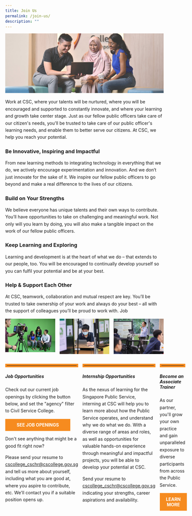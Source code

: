 ```yaml
---
title: Join Us
permalink: /join-us/
description: ""
---
```

<style>
.triple-column-div {
	display: grid;
  grid-template-columns: 1fr 1fr 1fr;
	grid-gap: 1em;
	}

hr {
	border: 5px solid #F68B1F;
	margin-top: 2em;
	}	
	
.Joinusdiv {
	grid-gap: 1em;
	
	}	

p {
	line-height: 1.6 !important;
	}

.button {
	display: block;
	background-color: #F68B1F;
	border: 1px solid #F68B1F;
	border-radius: 0%;
	color:white !important;
	text-decoration: none !important; 
	padding: 0.7em;
	text-align: center;
	width: 80%;
	font-weight: bold;
	}
.button:hover {
	background-color:#9F2943;
	
	}
	


</style>


<img src="/images/Landing%20Page/cover_option1.jpg">


<p>Work at CSC, where your talents will be nurtured, where you will be encouraged and supported to constantly innovate, and where your learning and growth take center stage. Just as our fellow public officers take care of our citizen's needs, you'll be trusted to take care of our public officer's learning needs, and enable them to better serve our citizens. At CSC, we help you reach your potential.</p>

<h3>Be Innovative, Inspiring and Impactful</h3>
<p>From new learning methods to integrating technology in everything that we do, we actively encourage
experimentation and innovation. And we don’t just innovate for the sake of it. We inspire our fellow
public officers to go beyond and make a real difference to the lives of our citizens.</p>

<h3>Build on Your Strengths</h3>
<p>We believe everyone has unique talents and their own ways to contribute. You’ll have opportunities to
take on challenging and meaningful work. Not only will you learn by doing, you will also make a tangible
impact on the work of our fellow public officers.</p>

<h3>Keep Learning and Exploring</h3>
<p>Learning and development is at the heart of what we do – that extends to our people, too. You will be
encouraged to continually develop yourself so you can fulfil your potential and be at your best.</p>




<h3>Help &amp; Support Each Other</h3>
<p>At CSC, teamwork, collaboration and mutual respect are key. You’ll be trusted to take ownership of your
work and always do your best – all with the support of colleagues you’ll be proud to work with.
Job</p>


<div class="triple-column-div">
	<div><img src="/images/Join%20Us/greenroom.jpg"></div>
	<div><img src="/images/Join%20Us/csc_officers_01.jpg"></div>
	<div><img src="/images/Join%20Us/csc_trainer.jpg"></div>
</div>

<div class="triple-column-div Joinusdiv">
	<div>
		<hr>
		<h5>Job Opportunities</h5>
		<p>Check out our current job openings by clicking the button below, and set the "agency" filter to Civil Service College.</p>
		<a class="button" href="">SEE JOB OPENINGS</a>
		<p>Don't see anything that might be a good fit right now?</p>
		<p>Please send your resume to <span style="text-decoration:underline;">cscollege_cschr@cscollege.gov.sg</span> and tell us more about yourself, including what you are good at, where you aspire to contribute, etc. We'll contact you if a suitable position opens up.</p>
	</div>
	<div>
		<hr>
		<h5>Internship Opportunities</h5>
		<p>As the nexus of learning for the Singapore Public Service, interning at CSC will help you to learn more about how the Public Service operates, and understand why we do what we do. With a diverse range of areas and roles, as well as opportunities for valuable hands-on experience through meaningful and impactful projects, you will be able to develop your potential at CSC.</p>
		<p>Send your resume to <span style="text-decoration:underline;">cscollege_cschr@cscollege.gov.sg</span> indicating your strengths, career aspirations and availability.</p>
	</div>
	<div>
		<hr>
		<h5>Become an Associate Trainer</h5>
		<p>As our partner, you'll grow your own practice and gain unparalleled exposure to diverse participants from across the Public Service.</p>
		<a href="" class="button">LEARN MORE</a>
	</div>





</div>